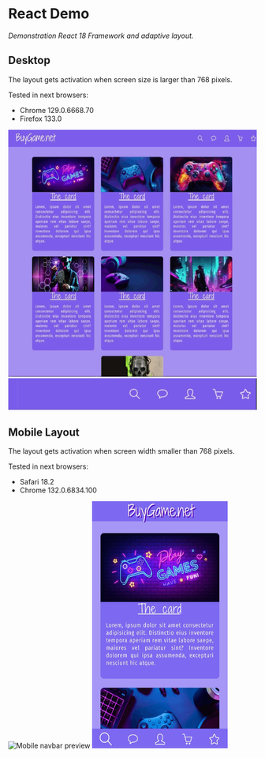<h1> React Demo </h1>
<p style="font-style: italic;"> Demonstration React 18 Framework and adaptive layout. </p>

<h2> Desktop </h2>  
<p>The layout gets activation when screen size is larger than 768 pixels.</p>
Tested in next browsers:
<ul>
  <li>Chrome 129.0.6668.70</li>
  <li>Firefox 133.0 </li>
</ul>
<img src="./media/sidebar_desktop.gif" style="width: 552px; height: 500px;" alt="Sidebar Desktop" >
<img style="width: 552px;" src="./media/navbar_desktop.gif" alt="Navigation bar desktop" >  

<h2> Mobile Layout </h2>
<p> The layout gets activation when screen width smaller than 768 pixels.</p>
Tested in next browsers:
<ul>
  <li>Safari 18.2</li>
  <li>Chrome 132.0.6834.100</li>
</ul>
<div>
  <img src="./media/navbar_mobile.gif" style="width: 275px; height: 500px" alt="Mobile navbar preview" >
  <img src="./media/sidebar_mobile.gif" style="width: 275px; height: 500px" alt="Mobile sidebar preview" >
</div>
